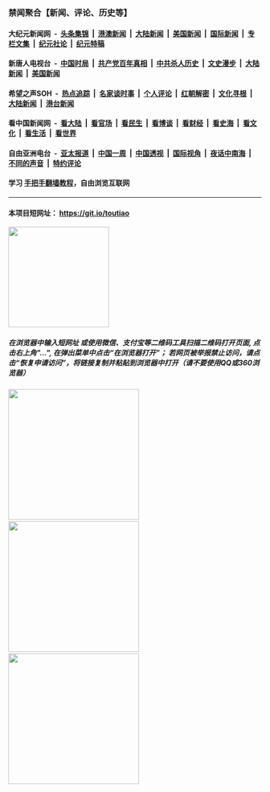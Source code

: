 ### 禁闻聚合【新闻、评论、历史等】

#### 大纪元新闻网 &nbsp;-&nbsp; [头条集锦](indexes/E头条集锦.md?t=02131811) &nbsp;|&nbsp; [港澳新闻](indexes/E港澳新闻.md?t=02131811)  &nbsp;|&nbsp; [大陆新闻](indexes/E大陆新闻.md?t=02131811) &nbsp;|&nbsp; [美国新闻](indexes/E美国新闻.md?t=02131811) &nbsp;|&nbsp; [国际新闻](indexes/E国际新闻.md?t=02131811) &nbsp;|&nbsp; [专栏文集](indexes/E专栏文集.md?t=02131811) &nbsp;|&nbsp; [纪元社论](indexes/E纪元社论.md?t=02131811) &nbsp;|&nbsp; [纪元特稿](indexes/E纪元特稿.md?t=02131811) 

#### 新唐人电视台 &nbsp;-&nbsp; [中国时局](indexes/N中国时局.md?t=02131811) &nbsp;|&nbsp; [共产党百年真相](indexes/N共产党百年真相.md?t=02131811) &nbsp;|&nbsp; [中共杀人历史](indexes/N中共杀人历史.md?t=02131811) &nbsp;|&nbsp; [文史漫步](indexes/N文史漫步.md?t=02131811) &nbsp;|&nbsp; [大陆新闻](indexes/N大陆新闻.md?t=02131811) &nbsp;|&nbsp; [美国新闻](indexes/N美国新闻.md?t=02131811)

#### 希望之声SOH &nbsp;-&nbsp; [热点追踪](indexes/H热点追踪.md?t=02131811) &nbsp;|&nbsp; [名家谈时事](indexes/H名家谈时事.md?t=02131811) &nbsp;|&nbsp; [个人评论](indexes/H个人评论.md?t=02131811)  &nbsp;|&nbsp; [红朝解密](indexes/H红朝解密.md?t=02131811) &nbsp;|&nbsp; [文化寻根](indexes/H文化寻根.md?t=02131811) &nbsp;|&nbsp; [大陆新闻](indexes/H大陆新闻.md?t=02131811) &nbsp;|&nbsp; [港台新闻](indexes/H港台新闻.md?t=02131811)

#### 看中国新闻网 &nbsp;-&nbsp; [看大陆](indexes/S看大陆.md?t=02131811) &nbsp;|&nbsp; [看官场](indexes/S看官场.md?t=02131811) &nbsp;|&nbsp; [看民生](indexes/S看民生.md?t=02131811)  &nbsp;|&nbsp; [看博谈](indexes/S看博谈.md?t=02131811) &nbsp;|&nbsp; [看财经](indexes/S看财经.md?t=02131811) &nbsp;|&nbsp; [看史海](indexes/S看史海.md?t=02131811) &nbsp;|&nbsp; [看文化](indexes/S看文化.md?t=02131811) &nbsp;|&nbsp; [看生活](indexes/S看生活.md?t=02131811) &nbsp;|&nbsp; [看世界](indexes/S看世界.md?t=02131811)

#### 自由亚洲电台 &nbsp;-&nbsp; [亚太报道](indexes/R亚太报道.md?t=02131811) &nbsp;|&nbsp; [中国一周](indexes/R中国一周.md?t=02131811) &nbsp;|&nbsp; [中国透视](indexes/R中国透视.md?t=02131811)  &nbsp;|&nbsp; [国际视角](indexes/R国际视角.md?t=02131811) &nbsp;|&nbsp; [夜话中南海](indexes/R夜话中南海.md?t=02131811) &nbsp;|&nbsp; [不同的声音](indexes/R不同的声音.md?t=02131811) &nbsp;|&nbsp; [特约评论](indexes/R特约评论.md?t=02131811)

#### 学习 [手把手翻墙教程](https://github.com/gfw-breaker/guides/wiki)，自由浏览互联网

----

#### 本项目短网址： https://git.io/toutiao
<img src="https://raw.githubusercontent.com/gfw-breaker/banned-news/master/scripts/img/qr.png" width="200px"/>  

##### 在浏览器中输入短网址 或使用微信、支付宝等二维码工具扫描二维码打开页面, 点击右上角"...", 在弹出菜单中点击“在浏览器打开”； 若网页被举报禁止访问，请点击“恢复申请访问”，将链接复制并粘贴到浏览器中打开（请不要使用QQ或360浏览器）

<img src="https://raw.githubusercontent.com/gfw-breaker/banned-news/master/scripts/img/1.png" width="260px"/> &nbsp; <img src="https://raw.githubusercontent.com/gfw-breaker/banned-news/master/scripts/img/2.png" width="260px"/> &nbsp; <img src="https://raw.githubusercontent.com/gfw-breaker/banned-news/master/scripts/img/3.png" width="260px"/>
